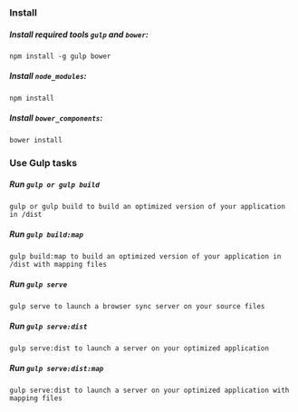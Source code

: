 ### Install

##### Install required tools `gulp` and `bower`:
```
npm install -g gulp bower
```

##### Install `node_modules`:
```
npm install
```

##### Install `bower_components`:
```
bower install
```


### Use Gulp tasks

##### Run `gulp or gulp build`
```
gulp or gulp build to build an optimized version of your application in /dist
```

##### Run `gulp build:map`
```
gulp build:map to build an optimized version of your application in /dist with mapping files
```

##### Run `gulp serve`
```
gulp serve to launch a browser sync server on your source files
```

##### Run `gulp serve:dist`
```
gulp serve:dist to launch a server on your optimized application
```

##### Run `gulp serve:dist:map`
```
gulp serve:dist to launch a server on your optimized application with mapping files
```